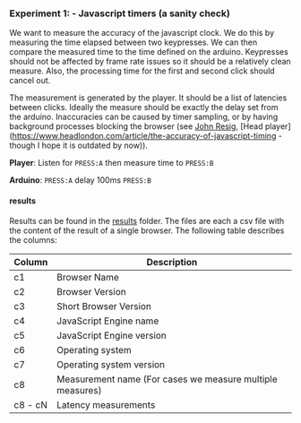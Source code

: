 ### Experiment 1: - Javascript timers (a sanity check)

We want to measure the accuracy of the javascript clock.
We do this by measuring the time elapsed between two keypresses.
We can then compare the measured time to the time defined on the arduino.
Keypresses should not be affected by frame rate issues so it should be a relatively clean measure.
Also, the processing time for the first and second click should cancel out.


The measurement is generated by the player.
It should be a list of latencies between clicks. Ideally the measure should be exactly the delay set from the arduino.
Inaccuracies can be caused by timer sampling, or by having background processes blocking the browser (see [John Resig](http://ejohn.org/blog/accuracy-of-javascript-time/),  [Head player](https://www.headlondon.com/article/the-accuracy-of-javascript-timing - though I hope it is outdated by now)).

**Player**: Listen for `PRESS:A` then measure time to `PRESS:B`

**Arduino**: `PRESS:A` delay 100ms `PRESS:B`

#### results
Results can be found in the [results](./results) folder.
The files are each a csv file with the content of the result of a single browser.
The following table describes the columns:

Column  | Description
------- | -----------
c1      | Browser Name
c2      | Browser Version
c3      | Short Browser Version
c4      | JavaScript Engine name
c5      | JavaScript Engine version
c6      | Operating system
c7      | Operating system version
c8      | Measurement name (For cases we measure multiple measures)
c8 - cN | Latency measurements

